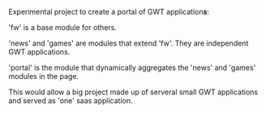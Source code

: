 <html>
	<head>
		<title></title>
	</head>
	<body>
		<p>
			Experimental project to create a portal of GWT application<strong><em>s</em></strong>:</p>
		<p>
			&#39;fw&#39; is a base module for others.</p>
		<p>
			&#39;news&#39; and &#39;games&#39; are modules that extend &#39;fw&#39;. They are independent GWT applications.</p>
		<p>
			&#39;portal&#39; is the module that dynamically aggregates the &#39;news&#39; and &#39;games&#39; modules in the page.</p>
		<p>
			This would allow a big project made up of serveral small GWT applications and served as &#39;one&#39; saas application.</p>
	</body>
</html>
